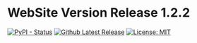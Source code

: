 # WebSite Version Release 1.2.2


[![PyPI - Status](https://img.shields.io/pypi/status/Django.svg)](http://www.skelpy.co)
[![Github Latest Release](https://badgen.now.sh/github/release/SkelpyCoin/web-html-2)](http://www.skelpy.co)
[![License: MIT](https://badgen.now.sh/badge/license/MIT)](LICENSE)
